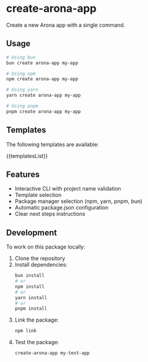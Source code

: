 # create-arona-app

Create a new Arona app with a single command.

## Usage

```bash
# Using bun
bun create arona-app my-app

# Using npm
npm create arona-app my-app

# Using yarn
yarn create arona-app my-app

# Using pnpm
pnpm create arona-app my-app
```

## Templates

The following templates are available:

{{templatesList}}

## Features

- Interactive CLI with project name validation
- Template selection
- Package manager selection (npm, yarn, pnpm, bun)
- Automatic package.json configuration
- Clear next steps instructions

## Development

To work on this package locally:

1. Clone the repository
2. Install dependencies:
   ```bash
   bun install
   # or
   npm install
   # or
   yarn install
   # or
   pnpm install
   ```
3. Link the package:
   ```bash
   npm link
   ```
4. Test the package:
   ```bash
   create-arona-app my-test-app
   ``` 